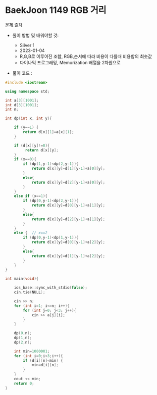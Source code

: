 # BaekJoon 1149 RGB 거리

[문제 출처](https://www.acmicpc.net/problem/1149)  

* 풀이 방법 및 배워야할 것: 

  * Silver 1
  * 2023-01-04
  * R,G,B로 이루어진 조합, RGB,순서에 따라 비용이 다를때 비용합의 최솟값
  * 다이나믹 프로그래밍, Memorization 배열을 2차원으로 

- 풀이 코드 :
```cpp
#include <iostream>

using namespace std;

int a[3][1001];
int d[3][1001];
int n;

int dp(int x, int y){

    if (y==1) {
		return d[x][1]=a[x][1];
    }

    if (d[x][y]!=0){
         return d[x][y];
    }
	if (x==0){
		if (dp(1,y-1)<dp(2,y-1)){
			return d[x][y]=d[1][y-1]+a[0][y];
		}
		else{
			return d[x][y]=d[2][y-1]+a[0][y];
		}
	}
	else if (x==1){
		if (dp(0,y-1)<dp(2,y-1)){
			return d[x][y]=d[0][y-1]+a[1][y];
		}
		else{
			return d[x][y]=d[2][y-1]+a[1][y];
		}
	}
	else {  // x==2
		if (dp(0,y-1)<dp(1,y-1)){
			return d[x][y]=d[0][y-1]+a[2][y];
		}
		else{
			return d[x][y]=d[1][y-1]+a[2][y];
		}
	}
}

int main(void){

    ios_base::sync_with_stdio(false);
    cin.tie(NULL);

    cin >> n;
	for (int i=1; i<=n; i++){
		for (int j=0; j<3; j++){
			cin >> a[j][i];
		}
	}

    dp(0,n);
 	dp(1,n);
	dp(2,n);

	int min=1000001;
	for (int i=0;i<3;i++){
		if (d[i][n]<min) {
			min=d[i][n];
		}
	}
	cout << min;
	return 0;
}
```
